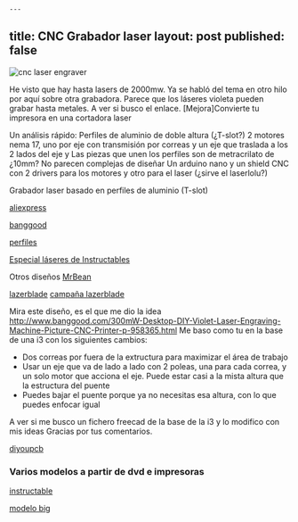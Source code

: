 	---
title: CNC Grabador laser
layout: post
published: false
---

![cnc laser engraver](http://g02.a.alicdn.com/kf/HTB1CsZlGVXXXXaMXFXXq6xXFXXXi/222118304/HTB1CsZlGVXXXXaMXFXXq6xXFXXXi.jpg)

He visto que hay hasta lasers de 2000mw. Ya se habló del tema en otro hilo por aquí sobre otra grabadora. Parece que los láseres violeta pueden grabar hasta metales. A ver si busco el enlace.
[Mejora]Convierte tu impresora en una cortadora laser

Un análisis rápido:
Perfiles de aluminio de doble altura (¿T-slot?)
2 motores nema 17, uno por eje con transmisión por correas y un eje que traslada a los 2 lados del eje y
Las piezas que unen los perfiles son de metracrilato de ¿10mm? No parecen complejas de diseñar
Un arduino nano y un shield CNC con 2 drivers para los motores y otro para el laser (¿sirve el laserlolu?)


Grabador laser basado en perfiles de aluminio (T-slot)

[aliexpress](http://es.aliexpress.com/item/300mw-Blue-Violet-Laser-Engraving-Machine-Mini-DIY-Laser-Engraver-IC-Marking-Printer-Carving-Size-17/32257315377.html)

[banggood](http://www.banggood.com/es/300mW-Desktop-DIY-Violet-Laser-Engraving-Machine-Picture-CNC-Printer-p-958365.html?utm_design=13&utm_source=emarsys&utm_medium=spain86_email&utm_campaign=newsletter-emarsys&utm_content=Claire&sc_src=email_1281195&sc_eh=b6345b9e09989cbb1&emst=c2PSWFBTgu_56530_1281195_102)

[perfiles](http://www.thingiverse.com/search/page:3?q=profile&sa=)

[Especial láseres de Instructables](http://www.instructables.com/id/Burning-Lasers/)

Otros diseños
[MrBean](http://www.mr-beam.org/)

[lazerblade](http://www.darklylabs.com/)
[campaña lazerblade](https://www.kickstarter.com/projects/1537608281/lazerblade-the-affordable-laser-cutter-engraver)

Mira este diseño, es el que me dio la idea
http://www.banggood.com/300mW-Desktop-DIY-Violet-Laser-Engraving-Machine-Picture-CNC-Printer-p-958365.html
Me baso como tu en la base de una i3 con los siguientes cambios:
* Dos correas por fuera de la extructura  para maximizar el área de trabajo
* Usar un eje que va de lado a lado con 2 poleas, una para cada correa, y un solo motor que acciona el eje. Puede estar casi a la mista altura que la estructura del puente
* Puedes bajar el puente porque ya no necesitas esa altura, con lo que puedes enfocar igual

A ver si me busco un fichero freecad de la base de la i3 y lo modifico con mis ideas
Gracias por tus comentarios.

[diyoupcb](http://www.diyouware.com/es/gallery?page=2)

### Varios modelos a partir de dvd e impresoras
[instructable](http://www.instructables.com/id/Laser-engraving-machine-Producing-Laser-Engraving-/)

[modelo big](http://www.instructables.com/id/3W-4x4-Arduino-Laser-CutterEngraver/?ALLSTEPS)